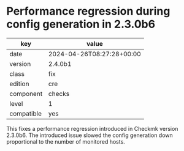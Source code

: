 [//]: # (werk v2)
# Performance regression during config generation in 2.3.0b6

key        | value
---------- | ---
date       | 2024-04-26T08:27:28+00:00
version    | 2.4.0b1
class      | fix
edition    | cre
component  | checks
level      | 1
compatible | yes

This fixes a performance regression introduced in Checkmk version 2.3.0b6.
The introduced issue slowed the config generation down proportional to the
number of monitored hosts.
